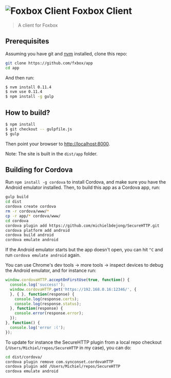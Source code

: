 # ![Foxbox Client](https://raw.githubusercontent.com/fxbox/app/master/app/img/icons/32.png "Foxbox Client") Foxbox Client

> A client for Foxbox

## Prerequisites

Assuming you have git and [nvm](http://nvm.sh/) installed, clone this repo:

```bash
git clone https://github.com/fxbox/app
cd app
```

And then run:

```bash
$ nvm install 0.11.4
$ nvm use 0.11.4
$ npm install -g gulp
```

## How to build?

```bash
$ npm install
$ git checkout -- gulpfile.js
$ gulp
```

Then point your browser to [http://localhost:8000](http://localhost:8000/).

Note: The site is built in the `dist/app` folder.

## Building for Cordova

Run `npm install -g cordova` to install Cordova, and make sure you have the Android
emulator installed. Then, to build this app as a Cordova app, run:

```bash
gulp build
cd dist
cordova create cordova
rm -r cordova/www/*
cp -r app/* cordova/www/
cd cordova
cordova plugin add https://github.com/michielbdejong/SecureHTTP.git
cordova platform add android
cordova build android
cordova emulate android
```

If the Android emulator starts but the app doesn't open, you can hit `^C` and
run `cordova emulate android` again.

You can use Chrome's dev tools -> more tools -> inspect devices
to debug the Android emulator, and for instance run:
```js
window.cordovaHTTP.acceptOnFirstUse(true, function() {
  console.log('success!');
  window.cordovaHTTP.get('https://192.168.0.16:12346/', {
  }, { }, function(response) {
    console.log(response.certs);
    console.log(response.status);
  }, function(response) {
    console.error(response.error);
  });
}, function() {
  console.log('error :(');
});
```
To update for instance the SecureHTTP plugin from a local repo checkout
(`/Users/Michiel/repos/SecureHTTP` in my case), you can do:

```bash
cd dist/cordova/
cordova plugin remove com.synconset.cordovaHTTP
cordova plugin add /Users/Michiel/repos/SecureHTTP
cordova emulate android
```
